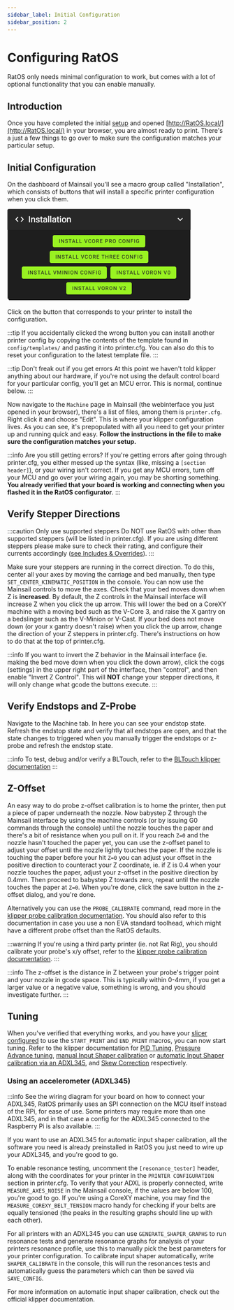 ```yaml
---
sidebar_label: Initial Configuration
sidebar_position: 2
---
```


# Configuring RatOS

RatOS only needs minimal configuration to work, but comes with a lot of optional functionality that you can enable manually.

## Introduction

Once you have completed the initial [setup](installation) and opened [http://RatOS.local/](http://RatOS.local/) in your browser, you are almost ready to print. There's a just a few things to go over to make sure the configuration matches your particular setup.

## Initial Configuration

On the dashboard of Mainsail you'll see a macro group called "Installation", which consists of buttons that will install a specific printer configuration when you click them.

![Initial Config Macros](/img/initial-macros.png)

Click on the button that corresponds to your printer to install the configuration.

:::tip
If you accidentally clicked the wrong button you can install another printer config by copying the contents of the template found in `config/templates/` and pasting it into printer.cfg. You can also do this to reset your configuration to the latest template file.
:::

:::tip Don't freak out if you get errors
At this point we haven't told klipper anything about our hardware, if you're not using the default control board for your particular config, you'll get an MCU error. This is normal, continue below.
:::

Now navigate to the `Machine` page in Mainsail (the webinterface you just opened in your browser), there's a list of files, among them is `printer.cfg`. Right click it and choose "Edit". This is where your klipper configuration lives. As you can see, it's prepopulated with all you need to get your printer up and running quick and easy. **Follow the instructions in the file to make sure the configuration matches your setup.**

:::info Are you still getting errors?
If you're getting errors after going through printer.cfg, you either messed up the syntax (like, missing a `[section header]`), or your wiring isn't correct. If you get any MCU errors, turn off your MCU and go over your wiring again, you may be shorting something. **You already verified that your board is working and connecting when you flashed it in the RatOS configurator**.
:::

## Verify Stepper Directions

:::caution Only use supported steppers
Do NOT use RatOS with other than supported steppers (will be listed in printer.cfg). If you are using different steppers please make sure to check their rating, and configure their currents accordingly ([see Includes & Overrides](configuration/includes-and-overrides)).
:::

Make sure your steppers are running in the correct direction. To do this, center all your axes by moving the carriage and bed manually, then type `SET_CENTER_KINEMATIC_POSITION` in the console. You can now use the Mainsail controls to move the axes. Check that your bed moves down when Z is **increased**. By default, the Z controls in the Mainsail interface will increase Z when you click the up arrow. This will lower the bed on a CoreXY machine with a moving bed such as the V-Core 3, and raise the X gantry on a bedslinger such as the V-Minion or V-Cast. If your bed does not move down (or your x gantry doesn't raise) when you click the up arrow, change the direction of your Z steppers in printer.cfg. There's instructions on how to do that at the top of printer.cfg.

:::info
If you want to invert the Z behavior in the Mainsail interface (ie. making the bed move down when you click the down arrow), click the cogs (settings) in the upper right part of the interface, then "control", and then enable "Invert Z Control". This will **NOT** change your stepper directions, it will only change what gcode the buttons execute.
:::

## Verify Endstops and Z-Probe

Navigate to the Machine tab. In here you can see your endstop state. Refresh the endstop state and verify that all endstops are open, and that the state changes to triggered when you manually trigger the endstops or z-probe and refresh the endstop state.

:::info
To test, debug and/or verify a BLTouch, refer to the [BLTouch klipper documentation](https://www.klipper3d.org/BLTouch.html)
:::

## Z-Offset

An easy way to do probe z-offset calibration is to home the printer, then put a piece of paper underneath the nozzle. Now babystep Z through the Mainsail interface by using the machine controls (or by issuing G0 commands through the console) until the nozzle touches the paper and there's a bit of resistance when you pull on it. If you reach `Z=0` and the nozzle hasn't touched the paper yet, you can use the z-offset panel to adjust your offset until the nozzle lightly touches the paper. If the nozzle is touching the paper before your hit `Z=0` you can adjust your offset in the positive direction to counteract your Z coordinate, ie. if Z is 0.4 when your nozzle touches the paper, adjust your z-offset in the positive direction by 0.4mm. Then proceed to babystep Z towards zero, repeat until the nozzle touches the paper at `Z=0`. When you're done, click the save button in the z-offset dialog, and you're done.

Alternatively you can use the `PROBE_CALIBRATE` command, read more in the [klipper probe calibration documentation](https://www.klipper3d.org/Probe_Calibrate.html#calibrating-probe-z-offset). You should also refer to this documentation in case you use a non EVA standard toolhead, which might have a different probe offset than the RatOS defaults.

:::warning
If you're using a third party printer (ie. not Rat Rig), you should calibrate your probe's x/y offset, refer to the [klipper probe calibration documentation](https://www.klipper3d.org/Probe_Calibrate.html#calibrating-probe-z-offset).
:::

:::info
The z-offset is the distance in Z between your probe's trigger point and your nozzle in gcode space. This is typically within 0-4mm, if you get a larger value or a negative value, something is wrong, and you should investigate further.
:::

## Tuning

When you've verified that everything works, and you have your [slicer configured](slicers) to use the `START_PRINT` and `END_PRINT` macros, you can now start tuning. Refer to the klipper documentation for [PID Tuning](https://www.klipper3d.org/Config_checks.html#calibrate-pid-settings), [Pressure Advance tuning](https://www.klipper3d.org/Pressure_Advance.html), [manual Input Shaper calibration](https://www.klipper3d.org/Resonance_Compensation.html) or [automatic Input Shaper calibration via an ADXL345](https://www.klipper3d.org/Measuring_Resonances.html), and [Skew Correction](https://www.klipper3d.org/Skew_Correction.html) respectively.

### Using an accelerometer (ADXL345)

:::info
See the wiring diagram for your board on how to connect your ADXL345, RatOS primarily uses an SPI connection on the MCU itself instead of the RPi, for ease of use. Some printers may require more than one ADXL345, and in that case a config for the ADXL345 connected to the Raspberry Pi is also available.
:::

If you want to use an ADXL345 for automatic input shaper calibration, all the software you need is already preinstalled in RatOS you just need to wire up your ADXL345, and you're good to go.

To enable resonance testing, uncomment the `[resonance_tester]` header, along with the coordinates for your printer in the `PRINTER CONFIGURATION` section in printer.cfg. To verify that your ADXL is properly connected, write `MEASURE_AXES_NOISE` in the Mainsail console, if the values are below 100, you're good to go. If you're using a CoreXY machine, you may find the `MEASURE_COREXY_BELT_TENSION` macro handy for checking if your belts are equally tensioned (the peaks in the resulting graphs should line up with each other).

For all printers with an ADXL345 you can use `GENERATE_SHAPER_GRAPHS` to run resonance tests and generate resonance graphs for analysis of your printers resonance profile, use this to manually pick the best parameters for your printer configuration. To calibrate input shaper automatically, write `SHAPER_CALIBRATE` in the console, this will run the resonances tests and automatically guess the parameters which can then be saved via `SAVE_CONFIG`.

For more information on automatic input shaper calibration, check out the official klipper documentation.
